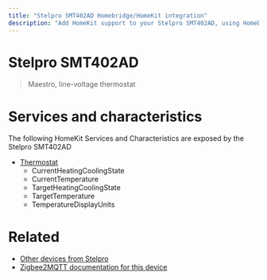```yaml
---
title: "Stelpro SMT402AD Homebridge/HomeKit integration"
description: "Add HomeKit support to your Stelpro SMT402AD, using Homebridge, Zigbee2MQTT and homebridge-z2m."
---
```

<!---
This file has been GENERATED using src/docgen/docgen.ts
DO NOT EDIT THIS FILE MANUALLY!
-->
# Stelpro SMT402AD
> Maestro, line-voltage thermostat


# Services and characteristics
The following HomeKit Services and Characteristics are exposed by
the Stelpro SMT402AD

* [Thermostat](../../climate.md)
  * CurrentHeatingCoolingState
  * CurrentTemperature
  * TargetHeatingCoolingState
  * TargetTemperature
  * TemperatureDisplayUnits


# Related
* [Other devices from Stelpro](../index.md#stelpro)
* [Zigbee2MQTT documentation for this device](https://www.zigbee2mqtt.io/devices/SMT402AD.html)